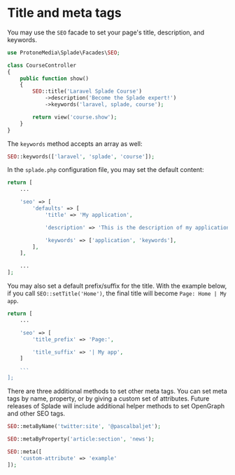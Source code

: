 # Title and meta tags

You may use the `SEO` facade to set your page's title, description, and keywords.

```php
use ProtoneMedia\Splade\Facades\SEO;

class CourseController
{
    public function show()
    {
        SEO::title('Laravel Splade Course')
            ->description('Become the Splade expert!')
            ->keywords('laravel, splade, course');

        return view('course.show');
    }
}
```

The `keywords` method accepts an array as well:

```php
SEO::keywords(['laravel', 'splade', 'course']);
```

In the `splade.php` configuration file, you may set the default content:

```php
return [
    ...

    'seo' => [
        'defaults' => [
            'title' => 'My application',

            'description' => 'This is the description of my application.',

            'keywords' => ['application', 'keywords'],
        ],
    ],

    ...
];
```

You may also set a default prefix/suffix for the title. With the example below, if you call `SEO::setTitle('Home')`, the final title will become `Page: Home | My app`.

```php
return [
    ...

    'seo' => [
        'title_prefix' => 'Page:',

        'title_suffix' => '| My app',
    ]

    ```
];
```

There are three additional methods to set other meta tags. You can set meta tags by name, property, or by giving a custom set of attributes. Future releases of Splade will include additional helper methods to set OpenGraph and other SEO tags.

```php
SEO::metaByName('twitter:site', '@pascalbaljet');

SEO::metaByProperty('article:section', 'news');

SEO::meta([
    'custom-attribute' => 'example'
]);
```